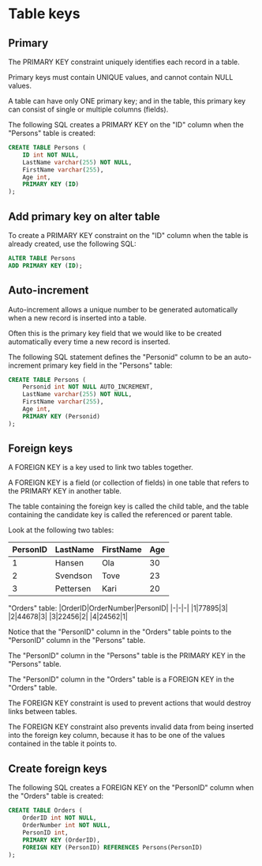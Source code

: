 # Table keys

## Primary

The PRIMARY KEY constraint uniquely identifies each record in a table.

Primary keys must contain UNIQUE values, and cannot contain NULL values.

A table can have only ONE primary key; and in the table, this primary key can consist of single or multiple columns (fields).

The following SQL creates a PRIMARY KEY on the "ID" column when the "Persons" table is created:
```sql
CREATE TABLE Persons (
    ID int NOT NULL,
    LastName varchar(255) NOT NULL,
    FirstName varchar(255),
    Age int,
    PRIMARY KEY (ID)
);
```

## Add primary key on alter table
To create a PRIMARY KEY constraint on the "ID" column when the table is already created, use the following SQL:
```sql
ALTER TABLE Persons
ADD PRIMARY KEY (ID);
```

## Auto-increment
Auto-increment allows a unique number to be generated automatically when a new record is inserted into a table.

Often this is the primary key field that we would like to be created automatically every time a new record is inserted.

The following SQL statement defines the "Personid" column to be an auto-increment primary key field in the "Persons" table:
```sql
CREATE TABLE Persons (
    Personid int NOT NULL AUTO_INCREMENT,
    LastName varchar(255) NOT NULL,
    FirstName varchar(255),
    Age int,
    PRIMARY KEY (Personid)
);
```

## Foreign keys
A FOREIGN KEY is a key used to link two tables together.

A FOREIGN KEY is a field (or collection of fields) in one table that refers to the PRIMARY KEY in another table.

The table containing the foreign key is called the child table, and the table containing the candidate key is called the referenced or parent table.

Look at the following two tables:

|PersonID|LastName|FirstName|Age|
|-|-|-|-|
|1|Hansen|Ola|30|
|2|Svendson|Tove|23|
|3|Pettersen|Kari|20|

"Orders" table:
|OrderID|OrderNumber|PersonID|
|-|-|-|
|1|77895|3|
|2|44678|3|
|3|22456|2|
|4|24562|1|

Notice that the "PersonID" column in the "Orders" table points to the "PersonID" column in the "Persons" table.

The "PersonID" column in the "Persons" table is the PRIMARY KEY in the "Persons" table.

The "PersonID" column in the "Orders" table is a FOREIGN KEY in the "Orders" table.

The FOREIGN KEY constraint is used to prevent actions that would destroy links between tables.

The FOREIGN KEY constraint also prevents invalid data from being inserted into the foreign key column, because it has to be one of the values contained in the table it points to.

## Create foreign keys
The following SQL creates a FOREIGN KEY on the "PersonID" column when the "Orders" table is created:
```sql
CREATE TABLE Orders (
    OrderID int NOT NULL,
    OrderNumber int NOT NULL,
    PersonID int,
    PRIMARY KEY (OrderID),
    FOREIGN KEY (PersonID) REFERENCES Persons(PersonID)
);
```
